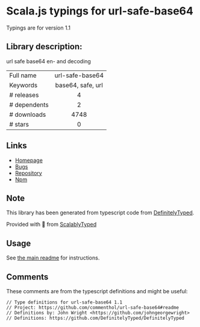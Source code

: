 
# Scala.js typings for url-safe-base64

Typings are for version 1.1

## Library description:
url safe base64 en- and decoding

|                    |                 |
| ------------------ | :-------------: |
| Full name          | url-safe-base64 |
| Keywords           | base64, safe, url |
| # releases         | 4 |
| # dependents       | 2 |
| # downloads        | 4748 |
| # stars            | 0 |

## Links
- [Homepage](https://github.com/commenthol/url-safe-base64#readme)
- [Bugs](https://github.com/commenthol/url-safe-base64/issues)
- [Repository](https://github.com/commenthol/url-safe-base64)
- [Npm](https://www.npmjs.com/package/url-safe-base64)
    


## Note
This library has been generated from typescript code from [DefinitelyTyped](https://definitelytyped.org).

Provided with :purple_heart: from [ScalablyTyped](https://github.com/oyvindberg/ScalablyTyped)

## Usage
See [the main readme](../../readme.md) for instructions.

## Comments

These comments are from the typescript definitions and might be useful:
```
// Type definitions for url-safe-base64 1.1
// Project: https://github.com/commenthol/url-safe-base64#readme
// Definitions by: John Wright <https://github.com/johngeorgewright>
// Definitions: https://github.com/DefinitelyTyped/DefinitelyTyped

```

